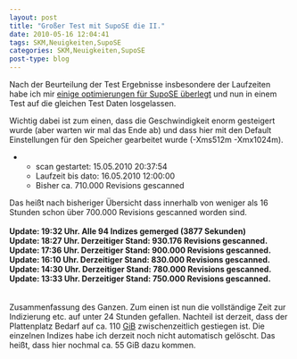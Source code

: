 ```yaml
---
layout: post
title: "Großer Test mit SupoSE die II."
date: 2010-05-16 12:04:41
tags: SKM,Neuigkeiten,SupoSE
categories: SKM,Neuigkeiten,SupoSE
post-type: blog
---
```

Nach der Beurteilung der Test Ergebnisse insbesondere der Laufzeiten habe ich mir <a href="http://www.supose.org/repositories/revision/supose/479">einige optimierungen für SupoSE überlegt</a> und nun in einem Test auf die gleichen Test Daten losgelassen. 

Wichtig dabei ist zum einen, dass die Geschwindigkeit enorm gesteigert wurde (aber warten wir mal das Ende ab) und dass hier mit den Default Einstellungen für 
den Speicher gearbeitet wurde (-Xms512m -Xmx1024m). 

<ul>
  <li>
    <ul><li>scan gestartet: 15.05.2010 20:37:54</li></ul>
    <ul><li>Laufzeit bis dato: 16.05.2010 12:00:00</li></ul>
    <ul><li>Bisher ca. 710.000 Revisions gescanned</li>
     </ul>
  </li>
</ul>
Das heißt nach bisheriger Übersicht dass innerhalb von weniger als 16 Stunden schon über 700.000 Revisions gescanned worden sind.<br/>
<br/>
<strong>Update: 19:32 Uhr. Alle 94 Indizes gemerged (3877 Sekunden)</strong>
<br/>
<strong>Update: 18:27 Uhr. Derzeitiger Stand: 930.176 Revisions gescanned.</strong>
<br/>
<strong>Update: 17:36 Uhr. Derzeitiger Stand: 900.000 Revisions gescanned.</strong>
<br/>
<strong>Update: 16:10 Uhr. Derzeitiger Stand: 830.000 Revisions gescanned.</strong>
<br/>
<strong>Update: 14:30 Uhr. Derzeitiger Stand: 780.000 Revisions gescanned.</strong>
<br/>
<strong>Update: 13:33 Uhr. Derzeitiger Stand: 750.000 Revisions gescanned.</strong>

<br/>
<br/>
<br/>
Zusammenfassung des Ganzen. Zum einen ist nun die vollständige Zeit zur Indizierung etc. auf unter 24 Stunden gefallen. Nachteil ist derzeit, dass der Plattenplatz Bedarf auf ca. 110 <a href="http://de.wikipedia.org/wiki/Bin%C3%A4rpr%C3%A4fix">GiB</a> zwischenzeitlich gestiegen ist. Die einzelnen Indizes habe ich derzeit noch nicht automatisch gelöscht. Das heißt, dass hier nochmal ca. 55 GiB dazu kommen.
